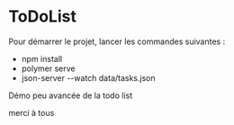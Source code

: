 # ToDoList

Pour démarrer le projet, lancer les commandes suivantes :
- npm install
- polymer serve
- json-server --watch data/tasks.json

Démo peu avancée de la todo list

merci à tous